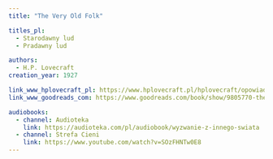 ```yaml
---
title: "The Very Old Folk"

titles_pl:
  - Starodawny lud
  - Pradawny lud

authors:
  - H.P. Lovecraft
creation_year: 1927

link_www_hplovecraft_pl: https://www.hplovecraft.pl/hplovecraft/opowiadania-nowele-powiesci/the-very-old-folk/
link_www_goodreads_com: https://www.goodreads.com/book/show/9805770-the-very-old-folk

audiobooks:
  - channel: Audioteka
    link: https://audioteka.com/pl/audiobook/wyzwanie-z-innego-swiata
  - channel: Strefa Cieni
    link: https://www.youtube.com/watch?v=SOzFHNTw0E8
---
```


